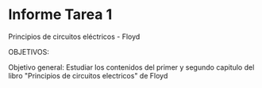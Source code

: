 # Informe Tarea 1

Principios de circuitos eléctricos - Floyd

OBJETIVOS:

Objetivo general: Estudiar los contenidos del primer y segundo capitulo del libro "Principios de circuitos electricos" de Floyd 
